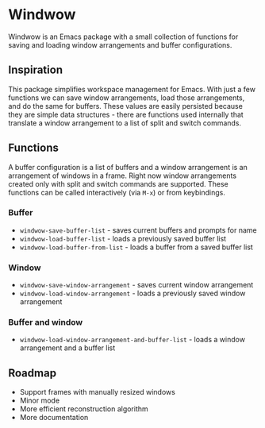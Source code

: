 # Windwow #

Windwow is an Emacs package with a small collection of functions for saving and loading window arrangements and buffer configurations. 

## Inspiration ##

This package simplifies workspace management for Emacs. With just a few functions we can save window arrangements, load those arrangements, and do the same for buffers. These values are easily persisted because they are simple data structures - there are functions used internally that translate a window arrangement to a list of split and switch commands. 

## Functions ##

A buffer configuration is a list of buffers and a window arrangement is an arrangement of windows in a frame. Right now window arrangements created only with split and switch commands are supported. These functions can be called interactively (via `M-x`) or from keybindings.

### Buffer ###
  * `windwow-save-buffer-list` - saves current buffers and prompts for name
  * `windwow-load-buffer-list` - loads a previously saved buffer list
  * `windwow-load-buffer-from-list` - loads a buffer from a saved buffer list

### Window ###
  * `windwow-save-window-arrangement` - saves current window arrangement
  * `windwow-load-window-arrangement` - loads a previously saved window arrangement

### Buffer and window ###
  * `windwow-load-window-arrangement-and-buffer-list` - loads a window arrangement and a buffer list 

## Roadmap ##
  * Support frames with manually resized windows
  * Minor mode
  * More efficient reconstruction algorithm
  * More documentation
